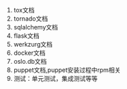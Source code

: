 1. tox文档
2. tornado文档
3. sqlalchemy文档
4. flask文档
5. werkzurg文档
6. docker文档
7. oslo.db文档
8. puppet文档,puppet安装过程中rpm相关
9. 测试：单元测试，集成测试等等